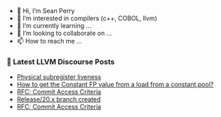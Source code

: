 - 👋 Hi, I’m Sean Perry
- 👀 I’m interested in compilers (c++, COBOL, llvm)
- 🌱 I’m currently learning ...
- 💞️ I’m looking to collaborate on ...
- 📫 How to reach me ...

<!---
s66perry/s66perry is a ✨ special ✨ repository because its `README.md` (this file) appears on your GitHub profile.
You can click the Preview link to take a look at your changes.
--->
### 📕 Latest LLVM Discourse Posts

<!-- DISCOURSE-LLVM:START -->
- [Physical subregister liveness](https://discourse.llvm.org/t/physical-subregister-liveness/59657#post_5)
- [How to get the Constant FP value from a load from a constant pool?](https://discourse.llvm.org/t/how-to-get-the-constant-fp-value-from-a-load-from-a-constant-pool/80673#post_3)
- [RFC: Commit Access Criteria](https://discourse.llvm.org/t/rfc-commit-access-criteria/84073?page=3#post_55)
- [Release/20.x branch created](https://discourse.llvm.org/t/release-20-x-branch-created/84306#post_1)
- [RFC: Commit Access Criteria](https://discourse.llvm.org/t/rfc-commit-access-criteria/84073?page=3#post_54)
<!-- DISCOURSE-LLVM:END -->
